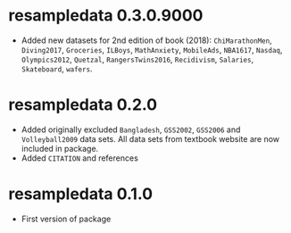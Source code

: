 # resampledata 0.3.0.9000

* Added new datasets for 2nd edition of book (2018): `ChiMarathonMen`, `Diving2017`, `Groceries`, `ILBoys`, `MathAnxiety`, `MobileAds`, `NBA1617`, `Nasdaq`, `Olympics2012`, `Quetzal`, `RangersTwins2016`, `Recidivism`, `Salaries`, `Skateboard`, `wafers`.

# resampledata 0.2.0

* Added originally excluded `Bangladesh`, `GSS2002`, `GSS2006` and
`Volleyball2009` data sets. All data sets from textbook website are now included
in package.
* Added `CITATION` and references

# resampledata 0.1.0

* First version of package
